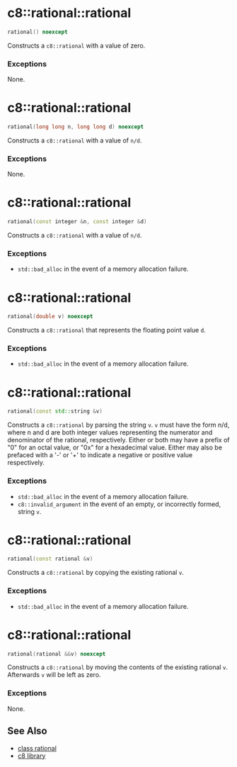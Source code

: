 # c8::rational::rational #

```cpp
rational() noexcept
```

Constructs a `c8::rational` with a value of zero.

### Exceptions ###

None.

# c8::rational::rational #

```cpp
rational(long long n, long long d) noexcept
```

Constructs a `c8::rational` with a value of `n/d`.

### Exceptions ###

None.

# c8::rational::rational #

```cpp
rational(const integer &n, const integer &d)
```

Constructs a `c8::rational` with a value of `n/d`.

### Exceptions ###

* `std::bad_alloc` in the event of a memory allocation failure.

# c8::rational::rational #

```cpp
rational(double v) noexcept
```

Constructs a `c8::rational` that represents the floating point value `d`.

### Exceptions ###

* `std::bad_alloc` in the event of a memory allocation failure.

# c8::rational::rational #

```cpp
rational(const std::string &v)
```

Constructs a `c8::rational` by parsing the string `v`.  `v` must have the form n/d, where n and d are both integer values representing the numerator and denominator of the rational, respectively.  Either or both may have a prefix of "0" for an octal value, or "0x" for a hexadecimal value.  Either may also be prefaced with a '-' or '+' to indicate a negative or positive value respectively.

### Exceptions ###

* `std::bad_alloc` in the event of a memory allocation failure.
* `c8::invalid_argument` in the event of an empty, or incorrectly formed, string `v`.

# c8::rational::rational #

```cpp
rational(const rational &v)
```

Constructs a `c8::rational` by copying the existing rational `v`.

### Exceptions ###

* `std::bad_alloc` in the event of a memory allocation failure.

# c8::rational::rational #

```cpp
rational(rational &&v) noexcept
```

Constructs a `c8::rational` by moving the contents of the existing rational `v`.  Afterwards `v` will be left as zero.

### Exceptions ###

None.

## See Also ##

* [class rational](c8_rational)
* [c8 library](c8)

